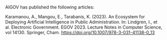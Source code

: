 AIGOV has published the following articles:

Karamanou, A., Mangou, E., Tarabanis, K. (2023). An Ecosystem for Deploying Artificial Intelligence in Public Administration. In: Lindgren, I., et al. Electronic Government. EGOV 2023. Lecture Notes in Computer Science, vol 14130. Springer, Cham. https://doi.org/10.1007/978-3-031-41138-0_13
